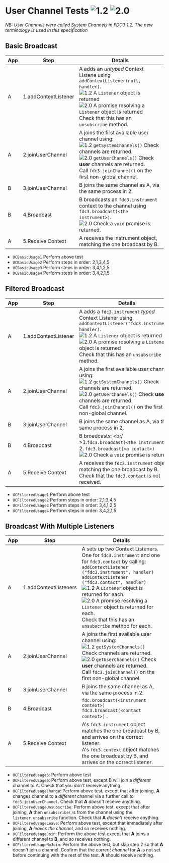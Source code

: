 # User Channel Tests  ![1.2](https://img.shields.io/badge/FDC3-1.2-green) ![2.0](https://img.shields.io/badge/FDC3-2.0-blue)

_NB:  User Channels were called System Channels in FDC3 1.2.  The new terminology is used in this specification_


## Basic Broadcast

| App | Step               |Details                                                                           |
|-----|--------------------|----------------------------------------------------------------------------------|
| A   | 1.addContextListener |A adds an _untyped_ Context Listene using `addContextListener(null, handler)`. <br/>![1.2](https://img.shields.io/badge/FDC3-1.2-green) A `Listener` object is returned  <br />![2.0](https://img.shields.io/badge/FDC3-2.0-blue) A promise resolving a `Listener` object is returned <br />Check that this has an `unsubscribe` method. |
| A   | 2.joinUserChannel     |A joins the first available user channel using: <br/>![1.2](https://img.shields.io/badge/FDC3-1.2-green) `getSystemChannels()` Check channels are returned. <br/>![2.0](https://img.shields.io/badge/FDC3-2.0-blue) `getUserChannels()` Check **user** channels are returned.<br/>Call `fdc3.joinChannel()` on the first non-global channel. |
| B   | 3.joinUserChannel     |B joins the same channel as A, via the same process in 2. |
| B   | 4.Broadcast          | B broadcasts an `fdc3.instrument` context to the channel using `fdc3.broadcast(<the instrument>)`. <br/>![2.0](https://img.shields.io/badge/FDC3-2.0-blue)  Check a `void` promise is returned. |
| A   | 5.Receive Context    | A receives the instrument object, matching the one broadcast by B.  |

- `UCBasicUsage1` Perform above test 
- `UCBasicUsage2` Perform steps in order: 2,1,3,4,5
- `UCBasicUsage3` Perform steps in order: 3,4,1,2,5
- `UCBasicUsage4` Perform steps in order: 3,4,2,1,5

## Filtered Broadcast

| App | Step               |Details                                                                           |
|-----|--------------------|----------------------------------------------------------------------------------|
| A   | 1.addContextListener |A adds a `fdc3.instrument` _typed_ Context Listener using `addContextListener("fdc3.instrument", handler)`. <br/>![1.2](https://img.shields.io/badge/FDC3-1.2-green) A `Listener` object is returned  <br />![2.0](https://img.shields.io/badge/FDC3-2.0-blue) A promise resolving a `Listener` object is returned <br />Check that this has an `unsubscribe` method.|
| A   | 2.joinUserChannel     |A joins the first available user channel using: <br/>![1.2](https://img.shields.io/badge/FDC3-1.2-green) `getSystemChannels()` Check channels are returned. <br/>![2.0](https://img.shields.io/badge/FDC3-2.0-blue) `getUserChannels()` Check **user** channels are returned.<br/>Call `fdc3.joinChannel()` on the first non-global channel.|
| B   | 3.joinUserChannel     |B joins the same channel as A, via the same process in 2. |
| B   | 4.Broadcast          | B broadcasts: <br/ >1.`fdc3.broadcast(<the instrument>)`. <br/>2. `fdc3.broadcast(<a contact>)`<br />![2.0](https://img.shields.io/badge/FDC3-2.0-blue)  Check a `void` promise is returned. |
| A   | 5.Receive Context    | A receives the `fdc3.instrument` object, matching the one broadcast by B. <br />Check that the `fdc3.contact` is not received. |

- `UCFilteredUsage1` Perform above test 
- `UCFilteredUsage2` Perform steps in order: 2,1,3,4,5
- `UCFilteredUsage3` Perform steps in order: 3,4,1,2,5
- `UCFilteredUsage4` Perform steps in order: 3,4,2,1,5

## Broadcast With Multiple Listeners

| App | Step               | Details                                                                                                     |
|-----|--------------------|-------------------------------------------------------------------------------------------------------------|
| A   | 1.addContextListeners | A sets up two Context Listeners.  One for `fdc3.instrument` and one for `fdc3.contact` by calling:  `addContextListener ("fdc3.instrument", handler)` <br/> `addContextListener ("fdc3.contact", handler)` <br/>![1.2](https://img.shields.io/badge/FDC3-1.2-green) A `Listener` object is returned for each.  <br />![2.0](https://img.shields.io/badge/FDC3-2.0-blue) A promise resolving a `Listener` object is returned for each. <br />Check that this has an `unsubscribe` method for each.  |
| A   | 2.joinUserChannel     |A joins the first available user channel using: <br/>![1.2](https://img.shields.io/badge/FDC3-1.2-green) `getSystemChannels()` Check channels are returned. <br/>![2.0](https://img.shields.io/badge/FDC3-2.0-blue) `getUserChannels()` Check **user** channels are returned.<br/>Call `fdc3.joinChannel()` on the first non-global channel.|
| B   | 3.joinUserChannel     |B joins the same channel as A, via the same process in 2. |
| B   | 4.Broadcast          | `fdc.broadcast(<instrument context>)` <br/> `fdc3.broadcast(<contact context>)` . |
| A   | 5.Receive Context    | A's `fdc3.instrument` object matches the one broadcast by B, and arrives on the correct listener.<br>A's `fdc3.context` object matches the one broadcast  by B, and arrives on the correct listener.   |

 - `UCFilteredUsage5`: Perform above test
 - `UCFilteredUsage6`: Perform above test, except B will join a _different_ channel to A. Check that you _don't_ receive anything.
 - `UCFilteredUsageChange`: Perform above test, except that after joining, **A** changes channel to a _different_ channel via a further call to `fdc3.joinUserChannel`.  Check that **A** _doesn't_ receive anything.
 - `UCFilteredUsageUnsubscribe`: Perform above test, except that after joining, **A** then `unsubscribe()`s from the channel using the `listener.unsubscribe` function. Check that **A** _doesn't_ receive anything. 
 - `UCFilteredUsageLeave`: Perform above test, except that immediately after joining, **A** _leaves the channel_, and so receives nothing.
 - `UCFilteredUsageJoin`: Perform the above test except that **A** joins a different channel to **B**, and so receives nothing.
 - `UCFilteredUsageNoJoin`: Perform the above test, but skip step 2 so that **A** doesn't join a channel. Confirm that the _current channel_ for **A** is not set before continuing with the rest of the test.  **A** should receive nothing.